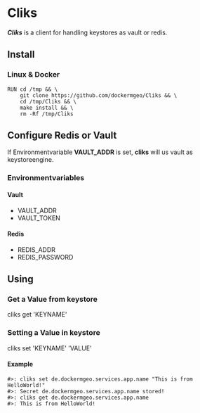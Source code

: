 # Cliks
***Cliks*** is a client for handling keystores as vault or redis.

## Install

### Linux & Docker
```
RUN cd /tmp && \
    git clone https://github.com/dockermgeo/Cliks && \
    cd /tmp/Cliks && \
    make install && \
    rm -Rf /tmp/Cliks
```


## Configure Redis or Vault
If Environmentvariable **VAULT_ADDR** is set, **cliks** will us vault as keystoreengine.


### Environmentvariables

#### Vault
- VAULT_ADDR
- VAULT_TOKEN

#### Redis
- REDIS_ADDR
- REDIS_PASSWORD


## Using

### Get a Value from keystore
cliks get 'KEYNAME'

### Setting a Value in keystore
cliks set 'KEYNAME' 'VALUE'


#### Example
```
#>: cliks set de.dockermgeo.services.app.name "This is from HelloWorld!"
#>: Secret de.dockermgeo.services.app.name stored!
#>: cliks get de.dockermgeo.services.app.name
#>: This is from HelloWorld!
```
